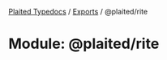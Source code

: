[Plaited Typedocs](../README.md) / [Exports](../modules.md) / @plaited/rite

# Module: @plaited/rite
